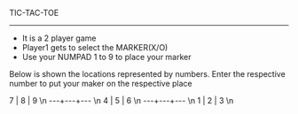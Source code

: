 TIC-TAC-TOE
_____________________________________________
- It is a 2 player game
- Player1 gets to select the MARKER(X/O)
- Use your NUMPAD 1 to 9 to place your marker





Below is shown the locations represented by numbers. Enter the respective number to put your maker on the respective place

 7 | 8 | 9 \n
---+---+--- \n
 4 | 5 | 6 \n
---+---+--- \n
 1 | 2 | 3 \n
 
